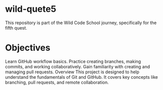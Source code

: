 # wild-quete5
This repository is part of the Wild Code School journey, specifically for the fifth quest.

# Objectives
Learn GitHub workflow basics.
Practice creating branches, making commits, and working collaboratively.
Gain familiarity with creating and managing pull requests.
Overview
This project is designed to help understand the fundamentals of Git and GitHub. It covers key concepts like branching, pull requests, and remote collaboration.


